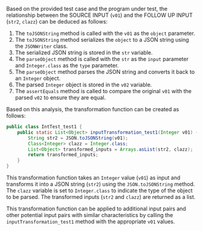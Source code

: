 Based on the provided test case and the program under test, the relationship between the SOURCE INPUT (`v01`) and the FOLLOW UP INPUT (`str2`, `clazz`) can be deduced as follows:

1. The `toJSONString` method is called with the `v01` as the `object` parameter.
2. The `toJSONString` method serializes the `object` to a JSON string using the `JSONWriter` class.
3. The serialized JSON string is stored in the `str` variable.
4. The `parseObject` method is called with the `str` as the `input` parameter and `Integer.class` as the `type` parameter.
5. The `parseObject` method parses the JSON string and converts it back to an `Integer` object.
6. The parsed `Integer` object is stored in the `v02` variable.
7. The `assertEquals` method is called to compare the original `v01` with the parsed `v02` to ensure they are equal.

Based on this analysis, the transformation function can be created as follows:

```java
public class IntTest_test1 {
    public static List<Object> inputTransformation_test1(Integer v01) {
        String str2 = JSON.toJSONString(v01);
        Class<Integer> clazz = Integer.class;
        List<Object> transformed_inputs = Arrays.asList(str2, clazz);
        return transformed_inputs;
    }
}
```

This transformation function takes an `Integer` value (`v01`) as input and transforms it into a JSON string (`str2`) using the `JSON.toJSONString` method. The `clazz` variable is set to `Integer.class` to indicate the type of the object to be parsed. The transformed inputs (`str2` and `clazz`) are returned as a list.

This transformation function can be applied to additional input pairs and other potential input pairs with similar characteristics by calling the `inputTransformation_test1` method with the appropriate `v01` values.